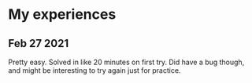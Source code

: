 # My experiences
## Feb 27 2021
Pretty easy. Solved in like 20 minutes on first try. Did have a bug though, and might be interesting to try again 
just for practice.